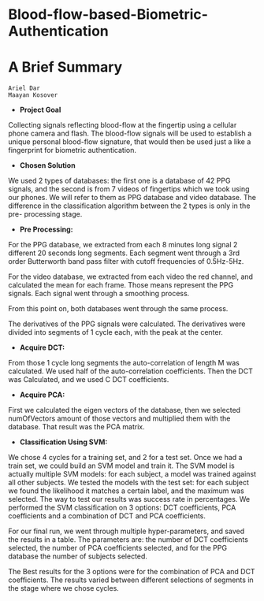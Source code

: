 # Blood-flow-based-Biometric-Authentication

# A Brief Summary

```
Ariel Dar
Maayan Kosover
```
- **Project Goal**

Collecting signals reflecting blood-flow at the fingertip using a cellular phone
camera and flash. The blood-flow signals will be used to establish a unique
personal blood-flow signature, that would then be used just a like a
fingerprint for biometric authentication.

- **Chosen Solution**

We used 2 types of databases: the first one is a database of 42 PPG signals, and the
second is from 7 videos of fingertips which we took using our phones. We will refer
to them as PPG database and video database.
The difference in the classification algorithm between the 2 types is only in the pre-
processing stage.

- **Pre Processing:**

For the PPG database, we extracted from each 8 minutes long signal 2
different 20 seconds long segments. Each segment went through a 3rd order
Butterworth band pass filter with cutoff frequencies of 0.5Hz-5Hz.

For the video database, we extracted from each video the red channel, and
calculated the mean for each frame. Those means represent the PPG signals.
Each signal went through a smoothing process.

From this point on, both databases went through the same process.

The derivatives of the PPG signals were calculated. The derivatives were
divided into segments of 1 cycle each, with the peak at the center.

- **Acquire DCT:**

From those 1 cycle long segments the auto-correlation of length M was calculated.
We used half of the auto-correlation coefficients. Then the DCT was Calculated, and
we used C DCT coefficients.


- **Acquire PCA:**

First we calculated the eigen vectors of the database, then we selected
numOfVectors amount of those vectors and multiplied them with the
database. That result was the PCA matrix.


- **Classification Using SVM:**

We chose 4 cycles for a training set, and 2 for a test set. Once we had a train set, we
could build an SVM model and train it. The SVM model is actually multiple SVM
models: for each subject, a model was trained against all other subjects.
We tested the models with the test set: for each subject we found the likelihood it
matches a certain label, and the maximum was selected.
The way to test our results was success rate in percentages.
We performed the SVM classification on 3 options: DCT coefficients, PCA coefficients
and a combination of DCT and PCA coefficients.

For our final run, we went through multiple hyper-parameters, and saved the results
in a table. The parameters are: the number of DCT coefficients selected, the number
of PCA coefficients selected, and for the PPG database the number of subjects
selected.


The Best results for the 3 options were for the combination of PCA and DCT
coefficients. The results varied between different selections of segments in the stage
where we chose cycles.


